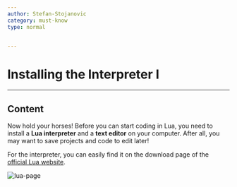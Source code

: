 ```yaml
---
author: Stefan-Stojanovic
category: must-know
type: normal


---
```


# Installing the Interpreter I

---
## Content

Now hold your horses! Before you can start coding in Lua, you need to install a **Lua interpreter** and a **text editor** on your computer. After all, you may want to save projects and code to edit later!

For the interpreter, you can easily find it on the download page of the [official Lua website](https://www.lua.org/download.html).

![lua-page](https://img.enkipro.com/64a0a79caa1509f92a7914b77d97f1b3.png)